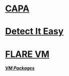 # [CAPA](https://github.com/mandiant/capa)

# [Detect It Easy](https://github.com/horsicq/Detect-It-Easy)

# [FLARE VM](https://github.com/mandiant/flare-vm)
##### [VM Packages](https://github.com/mandiant/VM-Packages)